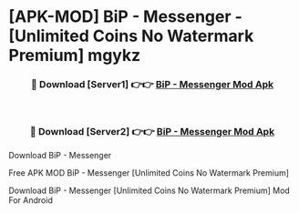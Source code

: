 # [APK-MOD] BiP - Messenger - [Unlimited Coins No Watermark Premium] mgykz



<div align="center">
<h3>🔴 Download [Server1] 👉👉 <a href="https://momento.my/?title=BiP_-_Messenger">BiP - Messenger Mod Apk</a></h3><br>

<h3>🔴 Download [Server2] 👉👉 <a href="https://momento.my/?title=BiP_-_Messenger">BiP - Messenger Mod Apk</a></h3>
</div>



Download BiP - Messenger 

Free APK MOD BiP - Messenger [Unlimited Coins No Watermark Premium]

Download BiP - Messenger [Unlimited Coins No Watermark Premium] Mod For Android
